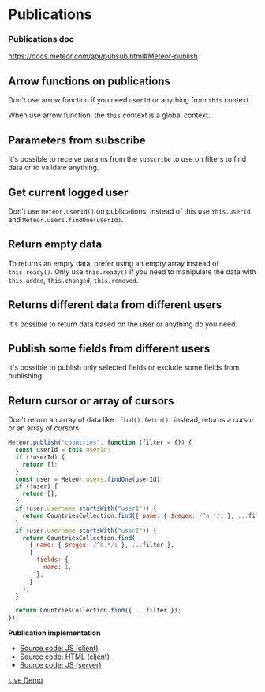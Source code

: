 # Publications

### Publications doc

https://docs.meteor.com/api/pubsub.html#Meteor-publish

## Arrow functions on publications

Don't use arrow function if you need `userId` or anything from `this` context.

When use arrow function, the `this` context is a global context.

## Parameters from subscribe

It's possible to receive params from the `subscribe` to use on filters to find data or to validate anything.

## Get current logged user

Don't use `Meteor.userId()` on publications, instead of this use `this.userId` and `Meteor.users.findOne(userId)`.

## Return empty data

To returns an empty data, prefer using an empty array instead of `this.ready()`.
Only use `this.ready()` if you need to manipulate the data with `this.added`, `this.changed`, `this.removed`.

## Returns different data from different users

It's possible to return data based on the user or anything do you need.

## Publish some fields from different users

It's possible to publish only selected fields or exclude some fields from publishing.

## Return cursor or array of cursors

Don't return an array of data like `.find().fetch().` instead, returns a cursor or an array of cursors.

```javascript
Meteor.publish("countries", function (filter = {}) {
  const userId = this.userId;
  if (!userId) {
    return [];
  }
  const user = Meteor.users.findOne(userId);
  if (!user) {
    return [];
  }
  if (user.username.startsWith("user1")) {
    return CountriesCollection.find({ name: { $regex: /^a.*/i }, ...filter });
  }
  if (user.username.startsWith("user2")) {
    return CountriesCollection.find(
      { name: { $regex: /^b.*/i }, ...filter },
      {
        fields: {
          name: 1,
        },
      }
    );
  }

  return CountriesCollection.find({ ...filter });
});
```

**Publication implementation**

- [Source code: JS (client)](imports/ui/publications/publications.js)
- [Source code: HTML (client)](imports/ui/publications/publications.html)
- [Source code: JS (server)](imports/server/publications/countries-publication.js)

[Live Demo](https://meteor-blaze-samples-prod-quave.svc.zcloud.ws/publications)
